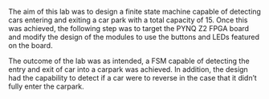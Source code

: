 The aim of this lab was to design a finite state machine capable of detecting cars entering and exiting a 
car park with a total capacity of 15. Once this was achieved, the following step was to target the PYNQ
Z2 FPGA board and modify the design of the modules to use the buttons and LEDs featured on the board.

The outcome of the lab was as intended, a FSM capable of detecting the entry and exit of car into a 
carpark was achieved. In addition, the design had the capability to detect if a car were to reverse in the 
case that it didn’t fully enter the carpark. 
